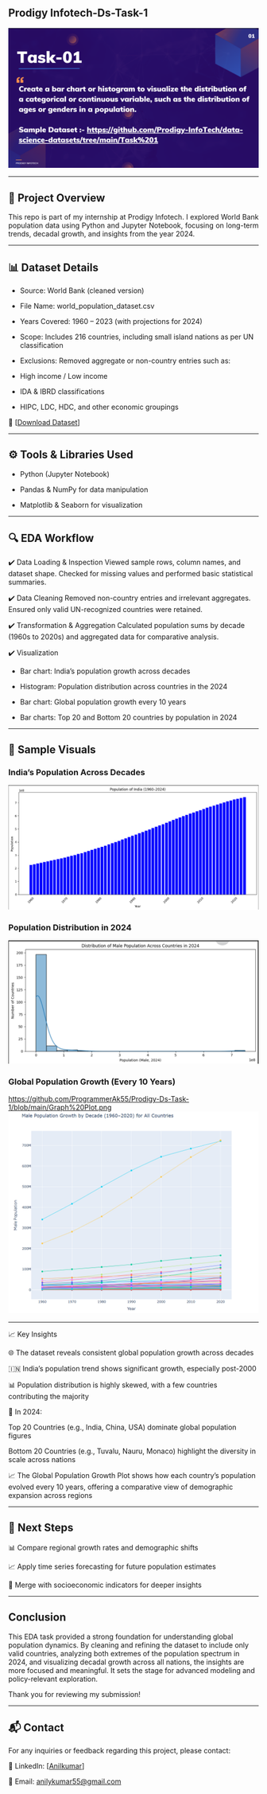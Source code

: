## Prodigy Infotech-Ds-Task-1

<div style="text-align: center;">
  <img src="https://raw.githubusercontent.com/ProgrammerAk55/Prodigy-Ds-Task-1/main/Task-1.png" alt="Task 1 Banner" width="600" />
</div>

---

## 📁 Project Overview

<p style="text-align: justify;">
This repo is part of my internship at Prodigy Infotech. I explored World Bank population data using Python and Jupyter Notebook, focusing on long-term trends, decadal growth, and insights from the year 2024.
</p>

---

## 📊 Dataset Details

- Source: World Bank (cleaned version)

- File Name: world_population_dataset.csv

- Years Covered: 1960 – 2023 (with projections for 2024)

- Scope: Includes 216 countries, including small island nations as per UN classification

- Exclusions: Removed aggregate or non-country entries such as:

- High income / Low income

- IDA & IBRD classifications

- HIPC, LDC, HDC, and other economic groupings

📂 [[Download Dataset](https://raw.githubusercontent.com/ProgrammerAk55/Prodigy-Ds-Task-1/refs/heads/main/worldpopulationdata%20(1).csv)]
  
---

## ⚙️ Tools & Libraries Used

- Python (Jupyter Notebook)

- Pandas & NumPy for data manipulation

- Matplotlib & Seaborn for visualization

---

## 🔍 EDA Workflow

✔️ Data Loading & Inspection
Viewed sample rows, column names, and dataset shape. Checked for missing values and performed basic statistical summaries.

✔️ Data Cleaning
Removed non-country entries and irrelevant aggregates. Ensured only valid UN-recognized countries were retained.

✔️ Transformation & Aggregation
Calculated population sums by decade (1960s to 2020s) and aggregated data for comparative analysis.

✔️ Visualization
 - Bar chart: India’s population growth across decades

 - Histogram: Population distribution across countries in the 2024

 - Bar chart: Global population growth every 10 years

 - Bar charts: Top 20 and Bottom 20 countries by population in 2024
   
---

## 📌 Sample Visuals

### India’s Population Across Decades
![BarPlot_India](https://raw.githubusercontent.com/ProgrammerAk55/Prodigy-Ds-Task-1/main/Decadal_Barplot.png)

### Population Distribution in 2024  
![Histogram](https://raw.githubusercontent.com/ProgrammerAk55/Prodigy-Ds-Task-1/main/Histogram.png)

### Global Population Growth (Every 10 Years)
https://github.com/ProgrammerAk55/Prodigy-Ds-Task-1/blob/main/Graph%20Plot.png
![Graph Plot](https://github.com/ProgrammerAk55/Prodigy-Ds-Task-1/blob/main/Graph%20Plot.png)


---

📈 Key Insights

🌐 The dataset reveals consistent global population growth across decades

🇮🇳 India’s population trend shows significant growth, especially post-2000

📊 Population distribution is highly skewed, with a few countries contributing the majority

📅 In 2024:

Top 20 Countries (e.g., India, China, USA) dominate global population figures

Bottom 20 Countries (e.g., Tuvalu, Nauru, Monaco) highlight the diversity in scale across nations

📈 The Global Population Growth Plot shows how each country’s population evolved every 10 years, offering a comparative view of demographic expansion across regions

---

## 🚀 Next Steps

📊 Compare regional growth rates and demographic shifts

📈 Apply time series forecasting for future population estimates

🔗 Merge with socioeconomic indicators for deeper insights

---

## Conclusion

This EDA task provided a strong foundation for understanding global population dynamics. By cleaning and refining the dataset to include only valid countries, analyzing both extremes of the population spectrum in 2024, and visualizing decadal growth across all nations, the insights are more focused and meaningful. It sets the stage for advanced modeling and policy-relevant exploration.

Thank you for reviewing my submission!

---

## 📬 Contact  

For any inquiries or feedback regarding this project, please contact:

💼 LinkedIn: [[Anilkumar](https://www.linkedin.com/in/y-anilkumar/)]

📧 Email: anilykumar55@gmail.com 
